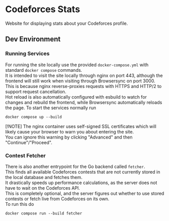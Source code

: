 # Codeforces Stats
Website for displaying stats about your Codeforces profile.

## Dev Environment
### Running Services
For running the site locally use the provided `docker-compose.yml` with standard `docker compose` commands.\
It is intended to visit the site locally through nginx on port 443, although the frontend will still work when visiting through Browsersync on port 3000.
This is because nginx reverse-proxies requests with HTTPS and HTTP/2 to support request cancellation.\
Hot reload is also automatically configured with esbuild to watch for changes and rebuild the frontend,
while Browsersync automatically reloads the page.
To start the services normally run
```
docker compose up --build
```
[!NOTE]
The nginx container uses self-signed SSL certificates which will likely cause your browser to warn you about entering the site.\
You can ignore this warning by clicking "Advanced" and then "Continue"/"Proceed".

### Contest Fetcher
There is also another entrypoint for the Go backend called `fetcher`.\
This finds all available Codeforces contests that are not currently stored in the local database and fetches them.\
It drastically speeds up performance calculations, as the server does not have to wait on the Codeforces API.\
This is completely optional, and the server figures out whether to use stored contests or fetch live from Codeforces on its own.\
To run this do
```
docker compose run --build fetcher
```
